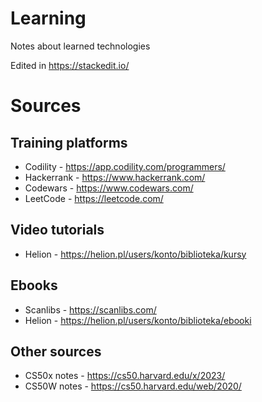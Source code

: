 # Learning
Notes about learned technologies

Edited in https://stackedit.io/

# Sources
## Training platforms
* Codility - https://app.codility.com/programmers/
* Hackerrank - https://www.hackerrank.com/
* Codewars - https://www.codewars.com/
* LeetCode - https://leetcode.com/

## Video tutorials
* Helion - https://helion.pl/users/konto/biblioteka/kursy

## Ebooks
* Scanlibs - https://scanlibs.com/
* Helion - https://helion.pl/users/konto/biblioteka/ebooki

## Other sources
* CS50x notes - https://cs50.harvard.edu/x/2023/
* CS50W notes - https://cs50.harvard.edu/web/2020/
